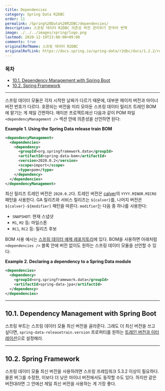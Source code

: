 ```yaml
---
title: Dependencies
category: Spring Data R2DBC
order: 11
permalink: /Spring%20Data%20R2DBC/dependencies/
description: 스프링 데이터 R2DBC 의존성 버전 관리하기 한국어 번역
image: ./../../images/spring/logo.png
lastmod: 2020-12-19T23:00:00+09:00
comments: true
originalRefName: 스프링 데이터 R2DBC
originalRefLink: https://docs.spring.io/spring-data/r2dbc/docs/1.2.2/reference/html/#dependencies
---
```


### 목차

- [10.1. Dependency Management with Spring Boot](#101-dependency-management-with-spring-boot)
- [10.2. Spring Framework](#102-spring-framework)

---

 스프링 데이터 모듈은 각자 시작한 날짜가 다르기 때문에, 대부분 메이저 버전과 마이너 버전 번호가 다르다. 호환되는 버전을 미리 모아둔 스프링 데이터 릴리즈 트레인 BOM에 맡기는 게 제일 간편하다. 메이븐 프로젝트에선 다음과 같이 POM 파일 `<dependencyManagement />` 섹션 안에 의존성을 선언하면 된다:

**Example 1. Using the Spring Data release train BOM**

```xml
<dependencyManagement>
  <dependencies>
    <dependency>
      <groupId>org.springframework.data</groupId>
      <artifactId>spring-data-bom</artifactId>
      <version>2020.0.2</version>
      <scope>import</scope>
      <type>pom</type>
    </dependency>
  </dependencies>
</dependencyManagement>
```

<span id="dependencies.train-version"></span>최신 릴리즈 트레인 버전은 `2020.0.2`다. 트레인 버전은 [calver](https://calver.org/)의 `YYYY.MINOR.MICRO` 패턴을 사용한다. GA 릴리즈와 서비스 릴리즈는 `${calver}`를, 나머지 버전은 `${calver}-${modifier}` 패턴을 따른다. `modifier`는 다음 중 하나를 사용한다:

- `SNAPSHOT`: 현재 스냅샷
- `M1`, `M2` 등: 마일스톤
- `RC1`, `RC2` 등: 릴리즈 후보

BOM 사용 예시는 [스프링 데이터 예제 레포지토리](https://github.com/spring-projects/spring-data-examples/tree/master/bom)에 있다. BOM을 사용하면 아래처럼 `<dependencies />` 블록 안에 버전 없이도 원하는 스프링 데이터 모듈을 선언할 수 있다:

**Example 2. Declaring a dependency to a Spring Data module**

```xml
<dependencies>
  <dependency>
    <groupId>org.springframework.data</groupId>
    <artifactId>spring-data-jpa</artifactId>
  </dependency>
</dependencies>
```

---

## 10.1. Dependency Management with Spring Boot

스프링 부트는 스프링 데이터 모듈 최신 버전을 골라준다. 그래도 더 최신 버전을 쓰고 싶다면, `spring-data-releasetrain.version` 프로퍼티를 원하는 [트레인 버전과 이터레이션](#dependencies.train-version)으로 설정해라.

---

## 10.2. Spring Framework

스프링 데이터 모듈 최신 버전을 사용하려면 스프링 프레임워크 5.3.2 이상이 필요하다. 물론 버그를 수정한, 이보다 더 낮은 마이너 버전에서도 동작할 수도 있다. 하지만 같은 버전대라면 그 안에선 제일 최신 버전을 사용하는 게 가장 좋다.